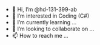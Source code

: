 - 👋 Hi, I’m @hd-131-399-ab
- 👀 I’m interested in Coding (C#)
- 🌱 I’m currently learning ...
- 💞️ I’m looking to collaborate on ...
- 📫 How to reach me ...

<!---
hd-131-399-ab/hd-131-399-ab is a ✨ special ✨ repository because its `README.md` (this file) appears on your GitHub profile.
You can click the Preview link to take a look at your changes.
--->
